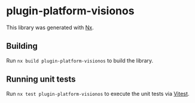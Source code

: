 # plugin-platform-visionos

This library was generated with [Nx](https://nx.dev).

## Building

Run `nx build plugin-platform-visionos` to build the library.

## Running unit tests

Run `nx test plugin-platform-visionos` to execute the unit tests via [Vitest](https://vitest.dev/).
